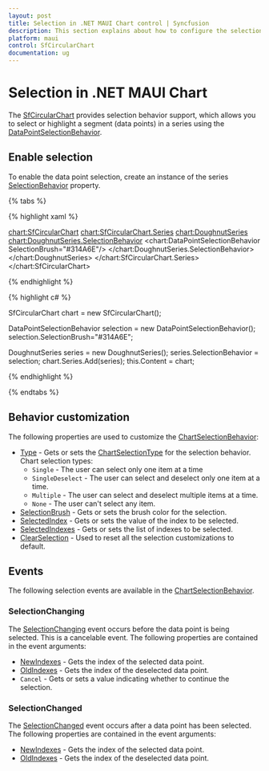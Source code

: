 ```yaml
---
layout: post
title: Selection in .NET MAUI Chart control | Syncfusion
description: This section explains about how to configure the selection support and its features applying in .NET MAUI Chart (SfCircularChart).
platform: maui
control: SfCircularChart
documentation: ug
---
```


# Selection in .NET MAUI Chart

The [SfCircularChart](https://help.syncfusion.com/cr/maui/Syncfusion.Maui.Charts.SfCircularChart.html) provides selection behavior support, which allows you to select or highlight a segment (data points) in a series using the [DataPointSelectionBehavior](https://help.syncfusion.com/cr/maui/Syncfusion.Maui.Charts.DataPointSelectionBehavior.html).

## Enable selection

To enable the data point selection, create an instance of the series [SelectionBehavior](https://help.syncfusion.com/cr/maui/Syncfusion.Maui.Charts.ChartSeries.html#Syncfusion_Maui_Charts_ChartSeries_SelectionBehavior) property.

{% tabs %}

{% highlight xaml %}

<chart:SfCircularChart>
    <chart:SfCircularChart.Series>
        <chart:DoughnutSeries>
            <chart:DoughnutSeries.SelectionBehavior>
                <chart:DataPointSelectionBehavior SelectionBrush="#314A6E"/>
            </chart:DoughnutSeries.SelectionBehavior>
        </chart:DoughnutSeries>
    </chart:SfCircularChart.Series>
</chart:SfCircularChart>

{% endhighlight %}

{% highlight c# %}

SfCircularChart chart = new SfCircularChart();

DataPointSelectionBehavior selection = new DataPointSelectionBehavior();
selection.SelectionBrush="#314A6E";

DoughnutSeries series = new DoughnutSeries();
series.SelectionBehavior = selection;
chart.Series.Add(series);
this.Content = chart;

{% endhighlight %}

{% endtabs %}

## Behavior customization 

The following properties are used to customize the [ChartSelectionBehavior](https://help.syncfusion.com/cr/maui/Syncfusion.Maui.Charts.ChartSelectionBehavior.html):

* [Type](https://help.syncfusion.com/cr/maui/Syncfusion.Maui.Charts.ChartSelectionBehavior.html#Syncfusion_Maui_Charts_ChartSelectionBehavior_Type) - Gets or sets the [ChartSelectionType](https://help.syncfusion.com/cr/maui/Syncfusion.Maui.Charts.ChartSelectionType.html) for the selection behavior.     
Chart selection types:
    * `Single` - The user can select only one item at a time
    * `SingleDeselect` - The user can select and deselect only one item at a time.
    * `Multiple` - The user can select and deselect multiple items at a time.
    * `None` - The user can't select any item.
* [SelectionBrush](https://help.syncfusion.com/cr/maui/Syncfusion.Maui.Charts.ChartSelectionBehavior.html#Syncfusion_Maui_Charts_ChartSelectionBehavior_SelectionBrush) - Gets or sets the brush color for the selection.
* [SelectedIndex](https://help.syncfusion.com/cr/maui/Syncfusion.Maui.Charts.ChartSelectionBehavior.html#Syncfusion_Maui_Charts_ChartSelectionBehavior_SelectedIndex) - Gets or sets the value of the index to be selected.
* [SelectedIndexes](https://help.syncfusion.com/cr/maui/Syncfusion.Maui.Charts.ChartSelectionBehavior.html#Syncfusion_Maui_Charts_ChartSelectionBehavior_SelectedIndexes) - Gets or sets the list of indexes to be selected.
* [ClearSelection](https://help.syncfusion.com/cr/maui/Syncfusion.Maui.Charts.ChartSelectionBehavior.html#Syncfusion_Maui_Charts_ChartSelectionBehavior_ClearSelection) - Used to reset all the selection customizations to default.

## Events

The following selection events are available in the [ChartSelectionBehavior](https://help.syncfusion.com/cr/maui/Syncfusion.Maui.Charts.ChartSelectionBehavior.html).

### SelectionChanging

The [SelectionChanging](https://help.syncfusion.com/cr/maui/Syncfusion.Maui.Charts.ChartSelectionBehavior.html#Syncfusion_Maui_Charts_ChartSelectionBehavior_SelectionChanging) event occurs before the data point is being selected. This is a cancelable event. The following properties are contained in the event arguments:

* [NewIndexes](https://help.syncfusion.com/cr/maui/Syncfusion.Maui.Charts.ChartSelectionChangingEventArgs.html#Syncfusion_Maui_Charts_ChartSelectionChangingEventArgs_NewIndexes) - Gets the index of the selected data point.
* [OldIndexes](https://help.syncfusion.com/cr/maui/Syncfusion.Maui.Charts.ChartSelectionChangingEventArgs.html#Syncfusion_Maui_Charts_ChartSelectionChangingEventArgs_OldIndexes) - Gets the index of the deselected data point.
* `Cancel` - Gets or sets a value indicating whether to continue the selection.

### SelectionChanged

The [SelectionChanged](https://help.syncfusion.com/cr/maui/Syncfusion.Maui.Charts.ChartSelectionBehavior.html#Syncfusion_Maui_Charts_ChartSelectionBehavior_SelectionChanged) event occurs after a data point has been selected. The following properties are contained in the event arguments:

* [NewIndexes](https://help.syncfusion.com/cr/maui/Syncfusion.Maui.Charts.ChartSelectionChangedEventArgs.html#Syncfusion_Maui_Charts_ChartSelectionChangedEventArgs_NewIndexes) - Gets the index of the selected data point.
* [OldIndexes](https://help.syncfusion.com/cr/maui/Syncfusion.Maui.Charts.ChartSelectionChangedEventArgs.html#Syncfusion_Maui_Charts_ChartSelectionChangedEventArgs_OldIndexes) - Gets the index of the deselected data point.